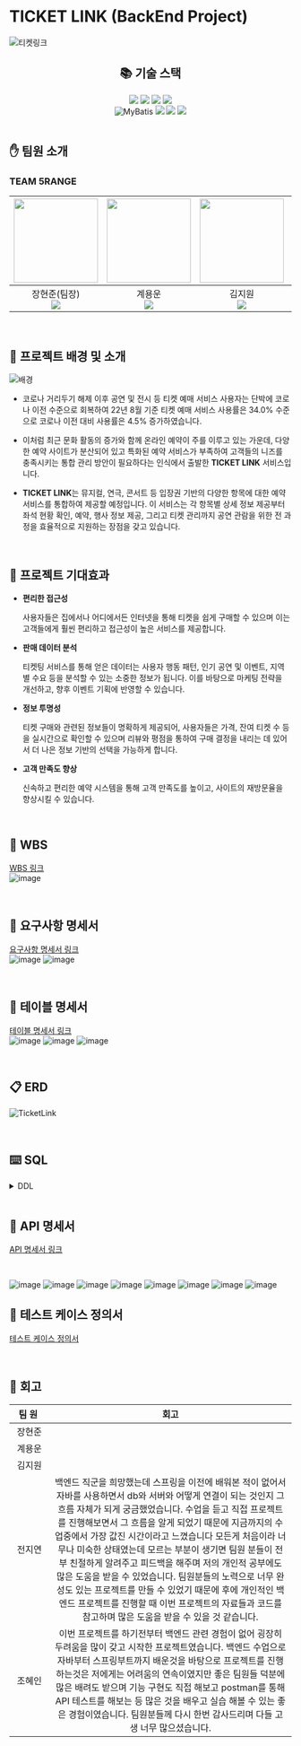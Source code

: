 # TICKET LINK (BackEnd Project)
![티켓링크](https://github.com/user-attachments/assets/2f0b0b9b-1ac0-43a9-8ab0-b0e27ffb2e33)



<div align=center><h2>📚 기술 스택</h2></div>

<div align=center> 
  <img src="https://img.shields.io/badge/java-007396?style=for-the-badge&logo=java&logoColor=white"> 
  <img src="https://img.shields.io/badge/springboot-6DB33F?style=for-the-badge&logo=springboot&logoColor=white"/>
  <img src="https://img.shields.io/badge/MariaDB-003545?style=for-the-badge&logo=mariadb&logoColor=white"/>
  <img src="https://img.shields.io/badge/-Swagger-%23Clojure?style=for-the-badge&logo=swagger&logoColor=white"/>
  
  <br>
  <img src="https://img.shields.io/badge/MyBatis-black?style=for-the-badge&logo=MyBatis" alt="MyBatis"/>
  <img src="https://img.shields.io/badge/Postman-FF6C37?style=for-the-badge&logo=postman&logoColor=white">
  <img src="https://img.shields.io/badge/github-181717?style=for-the-badge&logo=github&logoColor=white">
  <img src="https://img.shields.io/badge/Notion-000000?style=for-the-badge&logo=Notion&logoColor=white">
  <br>
</div>

<br>


## :hand: 팀원 소개
### TEAM 5RANGE
|<img src="https://github.com/user-attachments/assets/dd9b844d-df1b-42d1-9710-f3d104d2323e" width="150" height="150"/>|<img src="https://github.com/user-attachments/assets/f2557d8c-9b10-4902-9f87-7936faa55b33" width="150" height="150"/>|<img src="https://github.com/user-attachments/assets/513721fe-1585-4547-897c-69fadb39f40a" width="150" height="150"/>|<img src="https://github.com/user-attachments/assets/1eeac2d7-06ee-48aa-aa01-a322997ae5d1" width="150" height="150"/>|<img src="https://github.com/user-attachments/assets/bc05fb21-d8b5-4698-94d5-532a463d2b80" width="150" height="150"/>|
|:-:|:-:|:-:|:-:|:-:|
|장현준(팀장)<br><a href="https://github.com/mabem95"><img src="https://img.shields.io/badge/GitHub-181717?style=flat-square&logo=GitHub&logoColor=white"/></a>|계용운<br><a href="https://github.com/yongun2"><img src="https://img.shields.io/badge/GitHub-181717?style=flat-square&logo=GitHub&logoColor=white"/></a>|김지원<br><a href="https://github.com/gogowonji"><img src="https://img.shields.io/badge/GitHub-181717?style=flat-square&logo=GitHub&logoColor=white"/></a>|전지연<br><a href="https://github.com/jiyeonjeon01"><img src="https://img.shields.io/badge/GitHub-181717?style=flat-square&logo=GitHub&logoColor=white"/></a>|조혜인<br><a href="https://github.com/byHyen"><img src="https://img.shields.io/badge/GitHub-181717?style=flat-square&logo=GitHub&logoColor=white"/></a>|

<br>




## :herb: 프로젝트 배경 및 소개
![배경](https://github.com/user-attachments/assets/71b6a504-f2c9-48fc-b847-e3dc959455b5)

* 코로나 거리두기 해제 이후 공연 및 전시 등 티켓 예매 서비스 사용자는 단박에 코로나 이전 수준으로 회복하여
22년 8월 기준 티켓 예매 서비스 사용률은 34.0% 수준으로 코로나 이전 대비 사용률은
4.5% 증가하였습니다.

* 이처럼 최근 문화 활동의 증가와 함께 온라인 예약이 주를 이루고 있는 가운데, 다양한 예약 사이트가 분산되어 있고 특화된 예약 서비스가 부족하여 고객들의 니즈를 충족시키는 통합 관리 방안이 필요하다는 인식에서 출발한 **TICKET LINK** 서비스입니다.

* **TICKET LINK**는 뮤지컬, 연극, 콘서트 등 입장권 기반의 다양한 항목에 대한 예약 서비스를 통합하여 제공할 예정입니다. 이 서비스는 각 항목별 상세 정보 제공부터 좌석 현황 확인, 예약, 행사 정보 제공, 그리고 티켓 관리까지 공연 관람을 위한 전 과정을 효율적으로 지원하는 장점을 갖고 있습니다.

<br>

## :high_brightness: 프로젝트 기대효과

* **편리한 접근성**
  <br>

   사용자들은 집에서나 어디에서든 인터넷을 통해 티켓을 쉽게 구매할 수 있으며 이는 고객들에게 훨씬 편리하고 접근성이 높은 서비스를 제공합니다.


* **판매 데이터 분석**
  <br>

  티켓팅 서비스를 통해 얻은 데이터는 사용자 행동 패턴, 인기 공연 및 이벤트, 지역별 수요 등을 분석할 수 있는 소중한 정보가 됩니다. 이를 바탕으로 마케팅 전략을 개선하고, 향후 이벤트 기획에 반영할 수 있습니다.

* **정보 투명성**
  <br>

  티켓 구매와 관련된 정보들이 명확하게 제공되어, 사용자들은 가격, 잔여 티켓 수 등을 실시간으로 확인할 수 있으며 리뷰와 평점을 통하여 구매 결정을 내리는 데 있어서 더 나은 정보 기반의 선택을 가능하게 합니다.

* **고객 만족도 향상**
  <br>
  
  신속하고 편리한 예약 시스템을 통해 고객 만족도를 높이고, 사이트의 재방문율을 향상시킬 수 있습니다.

<br>

## 📆 WBS 
[WBS 링크](https://docs.google.com/spreadsheets/d/1TseUJVKfn0cBO2hnQomDzu8IzY5YdpwSpocNboIy1AE/edit?gid=1034965942#gid=1034965942)
<br>
![image](https://github.com/user-attachments/assets/c0a2a3ec-279c-44d6-8cef-2e9e906eb63f)

<br>

## :page_with_curl: 요구사항 명세서
[요구사항 명세서 링크](https://docs.google.com/spreadsheets/d/1TseUJVKfn0cBO2hnQomDzu8IzY5YdpwSpocNboIy1AE/edit?gid=1691437377#gid=1691437377)
<br>
![image](https://github.com/user-attachments/assets/c76a990c-a11b-45da-a866-1aa8da57ea1f) 
![image](https://github.com/user-attachments/assets/8258922a-5225-4801-95e1-19b3f7149b3d)




<br>

## 🔲 테이블 명세서
[테이블 명세서 링크](https://docs.google.com/spreadsheets/d/1TseUJVKfn0cBO2hnQomDzu8IzY5YdpwSpocNboIy1AE/edit?gid=1741766758#gid=1741766758)
<br>
![image](https://github.com/user-attachments/assets/2ae7ea1e-a2a0-406e-a14d-1c67f54d0169)
![image](https://github.com/user-attachments/assets/5b6240c2-826d-4f14-8f52-16f986003bbd)
![image](https://github.com/user-attachments/assets/8c0ee7e8-ff2b-4f21-a213-db466ea89211)


<br>

## :clipboard: ERD
![TicketLink](https://github.com/user-attachments/assets/1af0264d-1083-423f-b664-c741551943bf)

<br>

## ⌨️ SQL

<details>
  <summary>DDL</summary>
  
```sql
  CREATE TABLE auto_no(
  	tableName VARCHAR(20) PRIMARY KEY,
  	prefix VARCHAR(10) NOT NULL,
  	hypenYn CHAR(1) NOT NULL DEFAULT 'N' CHECK(hypenYn IN ('Y', 'N')),
  	formmater INT NOT NULL,
  	insDate DATE DEFAULT CURDATE(),
  	uptDate DATE DEFAULT CURDATE()
  );

  CREATE TABLE auto_no_dtl(
   	tableName VARCHAR(20) NOT NULL,
   	prefix VARCHAR(10) NOT NULL,
   	hypenYn CHAR(1) NOT NULL DEFAULT 'N' CHECK(hypenYn IN ('Y', 'N')),
   	formmater INT NOT NULL,
   	sequence INT NOT NULL DEFAULT 1,
   	insDate DATE DEFAULT CURDATE(),
  	uptDate DATE DEFAULT CURDATE(),
   	PRIMARY KEY (tableName, prefix, hypenYn, formmater)
  );

  CREATE TABLE tb_role(
	  roleNo INT AUTO_INCREMENT PRIMARY KEY,
	  name VARCHAR(10) UNIQUE
  );

  CREATE TABLE tb_boardCategory (
      bCategoryNo INT PRIMARY KEY AUTO_INCREMENT,
      name VARCHAR(30) NOT NULL
  );

  CREATE TABLE tb_eventCategory (
      eCategoryNo INT PRIMARY KEY AUTO_INCREMENT,
      name VARCHAR(30) NOT NULL
  );
  
  CREATE TABLE tb_event(
      eventNo VARCHAR(10),
      name VARCHAR(60) NOT NULL,
      startDate DATE NOT NULL,
      endDate DATE NOT NULL,
      eTime VARCHAR(100),
      location VARCHAR(100) NOT NULL,
      info VARCHAR(1000),
      saleInfo VARCHAR(1000),
      seatInfo VARCHAR(500),
      timeInfo VARCHAR(500),
      eCategoryNo INT,
      insDate DATE DEFAULT CURDATE(),
      uptDate DATE DEFAULT CURDATE(),
      PRIMARY KEY (eventNo),
      FOREIGN KEY (eCategoryNo) REFERENCES tb_eventCategory
  );
  
  CREATE TABLE tb_dailyEvent(
  	dailyEventNo VARCHAR(20),
  	eventDate DATE,
  	day7 TINYINT,
  	cnt TINYINT,
  	deTime VARCHAR(50),
  	castInfo VARCHAR(1000),
  	eventNo VARCHAR(10),
  	insDate DATE DEFAULT CURDATE(),
  	uptDate DATE DEFAULT CURDATE(),
  	PRIMARY KEY (dailyEventNo),
     FOREIGN KEY (eventNo) REFERENCES tb_event
  );
  
  CREATE TABLE tb_ticket(
  	ticketNo VARCHAR(20),
  	seatRate VARCHAR(20),
  	seatNum INT,
  	price INT NOT NULL,
  	dailyEventNo VARCHAR(20),
  	insDate DATE DEFAULT CURDATE(),
  	uptDate DATE DEFAULT CURDATE(),
  	PRIMARY KEY (ticketNo),
     FOREIGN KEY (dailyEventNo) REFERENCES tb_dailyEvent
  );
  
  CREATE TABLE tb_payinfo(
  	payNo VARCHAR(20),
  	payment CHAR NOT NULL,
  	payDate DATE,
  	status CHAR NOT NULL DEFAULT 'W',
  	price INT DEFAULT 0,
  	fee INT DEFAULT 0,
  	deliveryCost INT DEFAULT 0,
  	discount INT DEFAULT 0,
  	totalAmt INT DEFAULT 0,
  	userNo VARCHAR(10),
  	insDate DATE DEFAULT CURDATE(),
  	uptDate DATE DEFAULT CURDATE(),
  	PRIMARY KEY (payNo),
  	FOREIGN KEY (userNo) REFERENCES tb_user
  );
  
  CREATE TABLE tb_reservation(
  	resNo VARCHAR(20),
  	resDate DATE NOT NULL DEFAULT CURDATE(),
  	status CHAR NOT NULL DEFAULT 'W',
  	ticketNo VARCHAR(20),
  	payNo VARCHAR(20),
  	insDate DATE DEFAULT CURDATE(),
  	uptDate DATE DEFAULT CURDATE(),
  	PRIMARY KEY (resNo),
     FOREIGN KEY (ticketNo) REFERENCES tb_ticket,
     FOREIGN KEY (payNo) REFERENCES tb_payinfo
  );
  
  CREATE TABLE tb_notification(
  	notiNo VARCHAR(20),
  	message VARCHAR(200),
  	notiDate DATE DEFAULT CURDATE(),
  	notiStatus CHAR DEFAULT 'Y',
  	payNo VARCHAR(20),
  	PRIMARY KEY (notiNo),
     FOREIGN KEY (payNo) REFERENCES tb_payinfo
  );
  
  create or replace table tb_user
  (
      userNo varchar(10) not null primary key,
      id     varchar(30) not null,
      pw     varchar(64) not null,
      name   varchar(30),
      email  varchar(30) not null,
      useYn  char,
      roleNo int,
      constraint id unique (id),
      constraint tb_user_ibfk_1 foreign key (roleNo) references ticketlink.tb_role (roleNo)
  );
  
  create or replace table ticketlink.tb_boardCategory
  (
      bCategoryNo int auto_increment primary key,
      name varchar(30) not null
  );
  
  create or replace table tb_board
  (
      boardNo     varchar(10)  not null primary key,
      title       varchar(100),
      content     varchar(500),
      rating      float,
      insDate     date,
      uptDate     date,
      userNo      varchar(10),
      eventNo     varchar(10),
      bCategoryNo int,
      constraint tb_board_ibfk_1 foreign key (userNo) references ticketlink.tb_user (userNo),
      constraint tb_board_ibfk_2 foreign key (eventNo) references ticketlink.tb_event (eventNo),
      constraint tb_board_ibfk_3 foreign key (bCategoryNo) references ticketlink.tb_boardCategory (bCategoryNo)
  );
  
  create or replace table tb_reply
  (
      replyNo varchar(10) not null primary key,
      cnt int,
      content varchar(64),
      insDate date,
      uptDate date,
      boardNo varchar(10),
      userNo  varchar(10),
      constraint tb_reply_ibfk_1 foreign key (boardNo) references ticketlink.tb_board (boardNo) on delete cascade,
      constraint tb_reply_ibfk_2 foreign key (userNo) references ticketlink.tb_user (userNo)
  );
  
  create or replace table tb_coupon
  (
      couponNo varchar(10) not null primary key,
      code varchar(10),
      name varchar(30),
      dcPercent int,
      insDate date,
      expireDate date,
      userNo varchar(10) null,
      constraint code unique (code),
      constraint tb_coupon_ibfk_1 foreign key (userNo) references ticketlink.tb_user (userNo)
  );
  
  create or replace table tb_couponUsedHistory
  (
      useHistoryNo varchar(20) not null primary key,
      useDate date,
      couponNo varchar(10),
      payNo varchar(20),
      constraint couponNo unique (couponNo),
      constraint tb_couponUsedHistory_ibfk_1 foreign key (couponNo) references ticketlink.tb_coupon (couponNo),
      constraint tb_couponUsedHistory_ibfk_2 foreign key (payNo) references ticketlink.tb_payinfo (payNo)
  );
```
</details>

<br>

## :bookmark_tabs: API 명세서
[API 명세서 링크](https://docs.google.com/spreadsheets/d/1TseUJVKfn0cBO2hnQomDzu8IzY5YdpwSpocNboIy1AE/edit?gid=851351064#gid=851351064)

<br>


![image](https://github.com/user-attachments/assets/ece6574f-b248-431b-a74c-e12d6dd1552e)
![image](https://github.com/user-attachments/assets/68aec306-6079-4ca4-b86e-ccbf93ec220b)
![image](https://github.com/user-attachments/assets/06cef89e-9871-428a-850f-203522925dc3)
![image](https://github.com/user-attachments/assets/5173ff5d-619b-4413-bf5a-e123ef225376)
![image](https://github.com/user-attachments/assets/ca700d3f-864c-4b65-9cc7-43792c3bfcb1)
![image](https://github.com/user-attachments/assets/84bc5a84-448f-4a56-9091-d3295cee5f0e)
![image](https://github.com/user-attachments/assets/07247d9d-70ec-40f8-9738-362c2796cf0f)
![image](https://github.com/user-attachments/assets/3e7d78ec-dc68-44dc-8330-762227677076)





## :bookmark_tabs: 테스트 케이스 정의서

[테스트 케이스 정의서](https://docs.google.com/spreadsheets/d/1TseUJVKfn0cBO2hnQomDzu8IzY5YdpwSpocNboIy1AE/edit?gid=157484188#gid=157484188)

<br>


## :tangerine: 회고
|&nbsp;&nbsp;팀&nbsp;원&nbsp;&nbsp;&nbsp;|회고|
|:---:|:---:|
|장현준||
|계용운||
|김지원||
|전지연|백엔드 직군을 희망했는데 스프링을 이전에 배워본 적이 없어서 자바를 사용하면서 db와 서버와 어떻게 연결이 되는 것인지 그 흐름 자체가 되게 궁금했었습니다. 수업을 듣고 직접 프로젝트를 진행해보면서 그 흐름을 알게 되었기 때문에 지금까지의 수업중에서 가장 값진 시간이라고 느꼈습니다 모든게 처음이라 너무나 미숙한 상태였는데 모르는 부분이 생기면 팀원 분들이 전부 친절하게 알려주고 피드백을 해주며 저의 개인적 공부에도 많은 도움을 받을 수 있었습니다. 팀원분들의 노력으로 너무 완성도 있는 프로젝트를 만들 수 있었기 때문에 후에 개인적인 백엔드 프로젝트를 진행할 때 이번 프로젝트의 자료들과 코드를 참고하며 많은 도움을 받을 수 있을 것 같습니다. |
|조혜인|이번 프로젝트를 하기전부터 백엔드 관련 경험이 없어 굉장히 두려움을 많이 갖고 시작한 프로젝트였습니다. 백엔드 수업으로 자바부터 스프링부트까지 배운것을 바탕으로 프로젝트를 진행하는것은 저에게는 어려움의 연속이였지만 좋은 팀원들 덕분에 많은 배려도 받으며 기능 구현도 직접 해보고 postman를 통해 API 테스트를 해보는 등 많은 것을 배우고 실습 해볼 수 있는 좋은 경험이였습니다. 팀원분들께 다시 한번 감사드리며 다들 고생 너무 많으셨습니다.|

<br>

